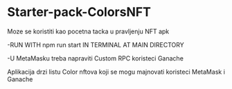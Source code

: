 # Starter-pack-ColorsNFT
Moze se koristiti kao pocetna tacka u pravljenju NFT apk

-RUN WITH npm run start IN TERMINAL AT MAIN DIRECTORY

-U MetaMasku treba napraviti Custom RPC koristeci Ganache

Aplikacija drzi listu Color nftova koji se mogu majnovati koristeci MetaMask i Ganache
